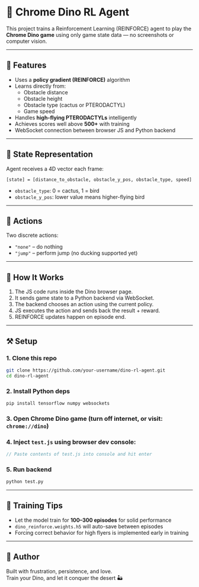 # 🧖 Chrome Dino RL Agent

This project trains a Reinforcement Learning (REINFORCE) agent to play the **Chrome Dino game** using only game state data — no screenshots or computer vision.

---

## 🚀 Features

- Uses a **policy gradient (REINFORCE)** algorithm
- Learns directly from:
  - Obstacle distance
  - Obstacle height
  - Obstacle type (cactus or PTERODACTYL)
  - Game speed
- Handles **high-flying PTERODACTYLs** intelligently
- Achieves scores well above **500+** with training
- WebSocket connection between browser JS and Python backend

---

## 🧠 State Representation

Agent receives a 4D vector each frame:
```
[state] = [distance_to_obstacle, obstacle_y_pos, obstacle_type, speed]
```
- `obstacle_type`: 0 = cactus, 1 = bird  
- `obstacle_y_pos`: lower value means higher-flying bird

---

## 🎡 Actions

Two discrete actions:
- `"none"` – do nothing
- `"jump"` – perform jump (no ducking supported yet)

---

## 🧠 How It Works

1. The JS code runs inside the Dino browser page.
2. It sends game state to a Python backend via WebSocket.
3. The backend chooses an action using the current policy.
4. JS executes the action and sends back the result + reward.
5. REINFORCE updates happen on episode end.

---

## ⚒️ Setup

### 1. Clone this repo
```bash
git clone https://github.com/your-username/dino-rl-agent.git
cd dino-rl-agent
```

### 2. Install Python deps
```bash
pip install tensorflow numpy websockets
```

### 3. Open Chrome Dino game (turn off internet, or visit: `chrome://dino`)

### 4. Inject `test.js` using browser dev console:
```javascript
// Paste contents of test.js into console and hit enter
```

### 5. Run backend
```bash
python test.py
```

---

## 🔪 Training Tips

- Let the model train for **100–300 episodes** for solid performance
- `dino_reinforce.weights.h5` will auto-save between episodes
- Forcing correct behavior for high flyers is implemented early in training

---

## 👑 Author

Built with frustration, persistence, and love.  
Train your Dino, and let it conquer the desert 🏜️

